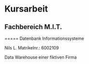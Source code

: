 # Kursarbeit
## Fachbereich M.I.T.
=====
Datenbank Informationssysteme

Nils L.
Matrikelnr.: 6002109

Data Warehouse einer fiktiven Firma
